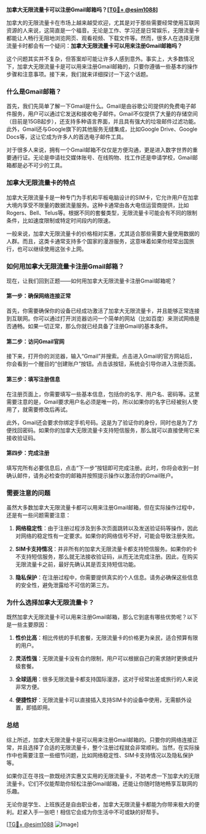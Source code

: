 **加拿大无限流量卡可以注册Gmail邮箱吗？[[TG💪+ @esim1088](https://t.me/s/esim1088)]**

加拿大的无限流量卡在市场上越来越受欢迎，尤其是对于那些需要经常使用互联网资源的人来说，这简直是一个福音。无论是工作、学习还是日常娱乐，无限流量卡都能让人畅行无阻地浏览网页、观看视频、下载文件等。然而，很多人在选择无限流量卡时都会有一个疑问：**加拿大无限流量卡可以用来注册Gmail邮箱吗？**

这个问题其实并不复杂，但答案却可能让许多人感到意外。事实上，大多数情况下，加拿大无限流量卡是可以用来注册Gmail邮箱的，只要你遵循一些基本的操作步骤和注意事项。接下来，我们就来详细探讨一下这个话题。

### **什么是Gmail邮箱？**

首先，我们先简单了解一下Gmail是什么。Gmail是由谷歌公司提供的免费电子邮件服务，用户可以通过它发送和接收电子邮件。Gmail不仅提供了大量的存储空间（目前是15GB起步），还支持多种语言界面，并且具有强大的垃圾邮件过滤功能。此外，Gmail还与Google旗下的其他服务无缝集成，比如Google Drive、Google Docs等，这让它成为许多人的首选电子邮件工具。

对于很多人来说，拥有一个Gmail邮箱不仅仅是方便沟通，更是进入数字世界的重要通行证。无论是申请社交媒体账号、在线购物、找工作还是申请学校，Gmail邮箱都是必不可少的工具。

### **加拿大无限流量卡的特点**

加拿大无限流量卡是一种专门为手机和平板电脑设计的SIM卡，它允许用户在加拿大境内享受不限量的数据流量服务。这种卡通常由各大电信运营商提供，比如Rogers、Bell、Telus等。根据不同的套餐类型，无限流量卡可能会有不同的限制条件，比如速度限制或特定时间段内的限速。

一般来说，加拿大无限流量卡的价格相对实惠，尤其适合那些需要大量使用数据的人群。而且，这类卡通常支持多个国家的漫游服务，这意味着如果你经常出国旅行，也可以继续使用这张卡上网。

### **如何用加拿大无限流量卡注册Gmail邮箱？**

现在，让我们回到正题——如何用加拿大无限流量卡注册Gmail邮箱呢？

#### **第一步：确保网络连接正常**

首先，你需要确保你的设备已经成功激活了加拿大无限流量卡，并且能够正常连接到互联网。你可以通过打开浏览器访问一个简单的网站（比如百度）来测试网络是否通畅。如果一切正常，那么你就已经具备了注册Gmail的基本条件。

#### **第二步：访问Gmail官网**

接下来，打开你的浏览器，输入“Gmail”并搜索。点击进入Gmail的官方网站后，你会看到一个醒目的“创建账户”按钮。点击该按钮，系统会引导你进入注册页面。

#### **第三步：填写注册信息**

在注册页面上，你需要填写一些基本信息，包括你的名字、用户名、密码等。这里需要注意的是，Gmail要求用户名必须是唯一的，所以如果你的名字已经被别人使用了，就需要修改后再试。

此外，Gmail还会要求你绑定手机号码。这是为了验证你的身份，同时也是为了方便找回密码。如果你的加拿大无限流量卡支持短信服务，那么就可以直接使用它来接收验证码。

#### **第四步：完成注册**

填写完所有必要信息后，点击“下一步”按钮即可完成注册。此时，你将会收到一封确认邮件，请务必检查你的邮箱并按照提示操作以激活你的Gmail账户。

### **需要注意的问题**

虽然大多数加拿大无限流量卡都可以用来注册Gmail邮箱，但在实际操作过程中，还是有一些问题需要注意：

1. **网络稳定性**：由于注册过程涉及到多次页面跳转以及发送验证码等操作，因此对网络的稳定性有一定要求。如果你的网络信号不好，可能会导致注册失败。
   
2. **SIM卡支持情况**：并非所有的加拿大无限流量卡都支持短信服务。如果你的卡不支持短信服务，那么就无法接收验证码，从而无法完成注册。因此，在购买无限流量卡之前，最好先确认其是否支持短信功能。

3. **隐私保护**：在注册过程中，你需要提供真实的个人信息。请务必确保这些信息的安全性，避免泄露给不可信的第三方。

### **为什么选择加拿大无限流量卡？**

既然加拿大无限流量卡可以用来注册Gmail邮箱，那么它到底有哪些优势呢？以下是一些主要原因：

1. **性价比高**：相比传统的手机套餐，无限流量卡的价格更为亲民，适合预算有限的用户。

2. **灵活性强**：无限流量卡没有合约限制，用户可以根据自己的需求随时更换或升级套餐。

3. **全球适用**：很多无限流量卡都支持国际漫游，这对于经常出差或旅行的人来说非常方便。

4. **便捷性好**：无限流量卡可以直接插入支持SIM卡的设备中使用，无需额外设置，即插即用。

### **总结**

综上所述，加拿大无限流量卡是可以用来注册Gmail邮箱的。只要你的网络连接正常，并且选择了合适的无限流量卡，整个注册过程就会非常顺利。当然，在实际操作中也需要注意一些细节问题，比如网络稳定性、SIM卡支持情况以及隐私保护等。

如果你正在寻找一款既经济实惠又实用的无限流量卡，不妨考虑一下加拿大的无限流量卡。它们不仅能帮助你轻松注册Gmail邮箱，还能让你随时随地畅享互联网的乐趣。

无论你是学生、上班族还是自由职业者，加拿大无限流量卡都能为你带来极大的便利。赶紧入手一张吧！相信它会成为你生活中不可或缺的好帮手。

[[TG💪+ @esim1088](https://t.me/s/esim1088) ![Image](https://i.postimg.cc/4NQfJmqS/Snipaste-2025-05-13-00-14-12.png)]